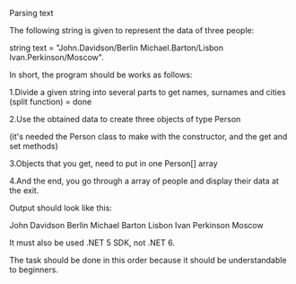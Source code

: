 Parsing text

The following string is given to represent the data of three people:

string text = "John.Davidson/Berlin Michael.Barton/Lisbon Ivan.Perkinson/Moscow".

In short, the program should be works as follows:

1.Divide a given string into several parts to get names, surnames and cities (split function) = done

2.Use the obtained data to create three objects of type Person 

(it's needed the Person class to make with the constructor, and the get and set methods)

3.Objects that you get, need to put in one Person[] array

4.And the end, you go through a array of people and display their data at the exit.

Output should look like this:

John Davidson Berlin
Michael Barton Lisbon
Ivan Perkinson Moscow

It must also be used  .NET 5 SDK, not .NET 6.

The task should be done in this order because it should be understandable to beginners.
